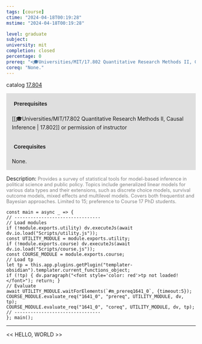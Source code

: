 ```yaml
---
tags: [course]
ctime: "2024-04-18T00:19:28"
mstime: "2024-04-18T00:19:28"

level: graduate
subject: 
university: mit
completion: closed
percentage: 0
prereq: "<🎓Universities/MIT/17.802 Quantitative Research Methods II, Causal Inference> or permission of instructor"
coreq: "None."
---
```


catalog [17.804](http://student.mit.edu/catalog/m17b.html#17.804)

<span style="display: block; padding: 15px; background-color: rgb(100, 100, 100, 0.2);"><font id="m_prereq1641_0" style="display: block; font-family: Arial, sans-serif; font-weight: bold; padding: 5px">Prerequisites</font><br><span id="prereq1641_0">[[🎓Universities/MIT/17.802 Quantitative Research Methods II, Causal Inference | 17.802]] or permission of instructor</span></span>
<span style="display: block; padding: 15px; background-color: rgb(100, 100, 100, 0.2);"><font id="m_coreq1641_0" style="display: block; font-family: Arial, sans-serif; font-weight: bold; padding: 5px">Corequisites</font><br><span id="coreq1641_0">None.</span></span>

<font style="">Description:</font>
<font style="color: grey; font-size: 0.8rem;">Provides a survey of statistical tools for model-based inference in political science and public policy. Topics include generalized linear models for various data types and their extensions, such as discrete choice models, survival outcome models, mixed effects and multilevel models. Covers both frequentist and Bayesian approaches. Limited to 15; preference to Course 17 PhD students.</font>

```dataviewjs
const main = async _ => {
// --------------------------------
// Load modules
if (!module.exports.utility) dv.executeJs(await dv.io.load("Scripts/utility.js"));
const UTILITY_MODULE = module.exports.utility;
if (!module.exports.course) dv.executeJs(await dv.io.load("Scripts/course.js"));
const COURSE_MODULE = module.exports.course;
// Load tp
let tp = this.app.plugins.getPlugin("templater-obsidian").templater.current_functions_object;
if (!tp) { dv.paragraph("<font style='color: red'>tp not loaded!</font>"); return; }
// Evaluate
await UTILITY_MODULE.waitForElements(`#m_prereq1641_0`, {timeout:5});
COURSE_MODULE.evaluate_req("1641_0", "prereq", UTILITY_MODULE, dv, tp);
COURSE_MODULE.evaluate_req("1641_0", "coreq", UTILITY_MODULE, dv, tp);
// --------------------------------
}; main();
```

---

<< HELLO, WORLD >>
